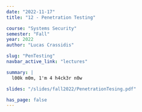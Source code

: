 ```yaml
---
date: "2022-11-17"
title: "12 - Penetration Testing"

course: "Systems Security"
semester: "Fall"
year: 2022
author: "Lucas Crassidis"

slug: "PenTesting"
navbar_active_link: "lectures"

summary: |
  l00k m0m, 1'm 4 h4ck3r n0w

slides: "/slides/fall2022/PenetrationTesing.pdf"

has_page: false
---
```

